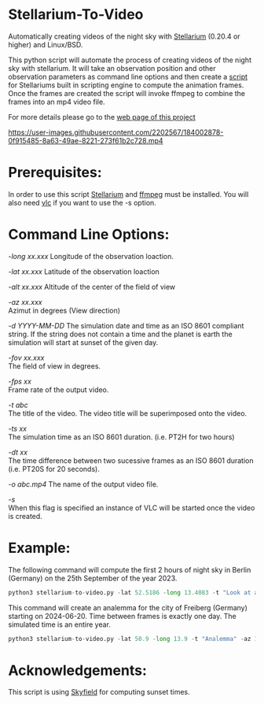 # Stellarium-To-Video
Automatically creating videos of the night sky with [Stellarium](https://stellarium.org) (0.20.4 or higher) and Linux/BSD.
 
This python script will automate the process of creating videos of the night sky with stellarium. It will take an observation position and other observation parameters as command line options and then create a [script](http://beltoforion.de/article.php?a=stellarium_video&hl=en#idStellariumScript) for Stellariums built in scripting engine to compute the animation frames. Once the frames are created the script will invoke ffmpeg to combine the 
frames into an mp4 video file.

For more details please go to the [web page of this project](https://beltoforion.de/en/stellarium_video/)

https://user-images.githubusercontent.com/2202567/184002878-0f915485-8a63-49ae-8221-273f61b2c728.mp4


# Prerequisites:
In order to use this script [Stellarium](https://stellarium.org) and [ffmpeg](https://www.ffmpeg.org/) must be installed. You will also need [vlc](https://www.videolan.org/vlc/) if you want to use the -s option.

# Command Line Options:

_-long xx.xxx_ 
Longitude of the observation loaction.

_-lat xx.xxx_ 
Latitude of the observation loaction

_-alt xx.xxx_ 
Altitude of the center of the field of view

_-az 	xx.xxx_ 	
Azimut in degrees (View direction)

_-d YYYY-MM-DD_	
The simulation date and time as an ISO 8601 compliant string. If the string does not contain a time and the planet is earth the simulation will start at sunset of the given day.

_-fov xx.xxx_ 	
The field of view in degrees.

_-fps xx_ 	
Frame rate of the output video.

_-t abc_ 	
The title of the video. The video title will be superimposed onto the video.

_-ts xx_ 	
The simulation time as an ISO 8601 duration. (i.e. PT2H for two hours)

_-dt xx_ 	
The time difference between two sucessive frames as an ISO 8601 duration (i.e. PT20S for 20 seconds).

_-o abc.mp4_ 
The name of the output video file.

_-s_ 	
When this flag is specified an instance of VLC will be started once the video is created.

# Example:

The following command will compute the first 2 hours of night sky in Berlin (Germany) on the 25th September of the year 2023. 

```python
python3 stellarium-to-video.py -lat 52.5186 -long 13.4083 -t "Look at all the Stars!" -az 90 -alt 25 -d 2023-09-25 -ts 2 -s -o out.mp4 -fov 70 -dt 30
```
This command will create an analemma for the city of Freiberg (Germany) starting on 2024-06-20. Time between frames is exactly one day. The simulated time is an entire year.
```python
python3 stellarium-to-video.py -lat 50.9 -long 13.9 -t "Analemma" -az 180 -alt 35 -d 2024-06-20T12:00:00 -ts P1Y -s -o analemma.mp4 -fov 80 -dt P1D
```


# Acknowledgements:
This script is using [Skyfield](https://rhodesmill.org/skyfield/) for computing sunset times.
